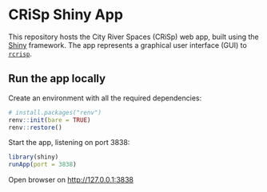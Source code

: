 # CRiSp Shiny App

This repository hosts the City River Spaces (CRiSp) web app, built using the [Shiny](https://shiny.posit.co/) framework. The app represents a graphical user interface (GUI) to [`rcrisp`](https://github.com/CityRiverSpaces/rcrisp).

## Run the app locally

Create an environment with all the required dependencies:

```r
# install.packages("renv")
renv::init(bare = TRUE)
renv::restore()
```

Start the app, listening on port 3838:

```r
library(shiny)
runApp(port = 3838)
```

Open browser on <http://127.0.0.1:3838>

